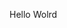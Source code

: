 Hello Wolrd


















































































































































































































































































































































































































































































































































































































































































































































































































































































































































































































































































































































































































































































































































































































































































































